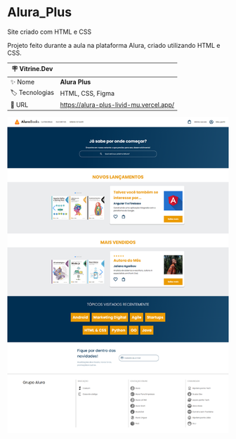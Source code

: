 # Alura_Plus
 Site criado com HTML e CSS

Projeto feito durante a aula na plataforma Alura, criado utilizando HTML e CSS.

| :placard: Vitrine.Dev |     |
| -------------  | --- |
| :sparkles: Nome        | **Alura Plus**
| :label: Tecnologias | HTML, CSS, Figma
| :rocket: URL         | https://alura-plus-livid-mu.vercel.app/

<!-- Inserir imagem com a #vitrinedev ao final do link -->
![](assets/print.png)

